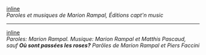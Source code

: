 [inline](lyrics/mainBlue.md "## Main Blue")  
*Paroles et musiques de Marion Rampal, Éditions capt'n music*
____

[inline](lyrics/tissé.md "## Tissé")  
*Paroles: Marion Rampal. Musique: Marion Rampal et Matthis Pascaud,  
sauf **Où sont passées les roses?** Parôles de Marion Rampal et Piers Faccini*